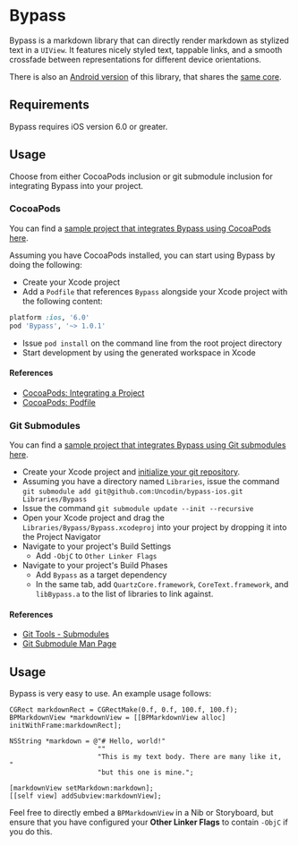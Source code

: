 # Bypass

Bypass is a markdown library that can directly render markdown as stylized text
in a `UIView`. It features nicely styled text, tappable links, and a smooth
crossfade between representations for different device orientations.

There is also an [Android version](https://github.com/Uncodin/bypass-android)
of this library, that shares the [same core](http://github.com/Uncodin/bypass-core).

## Requirements

Bypass requires iOS version 6.0 or greater.

## Usage

Choose from either CocoaPods inclusion or git submodule inclusion for integrating
Bypass into your project.

### CocoaPods

You can find a [sample project that integrates Bypass using CocoaPods here](https://github.com/damiancarrillo/bypass-ios-sample-cocoapods).

Assuming you have CocoaPods installed, you can start using Bypass by doing the following:

* Create your Xcode project
* Add a `Podfile` that references `Bypass` alongside your Xcode project with the following content:

```ruby
platform :ios, '6.0'
pod 'Bypass', '~> 1.0.1'
```

* Issue `pod install` on the command line from the root project directory
* Start development by using the generated workspace in Xcode

#### References

* [CocoaPods: Integrating a Project](http://docs.cocoapods.org/guides/integrating_a_project.html)
* [CocoaPods: Podfile](http://docs.cocoapods.org/podfile.html)

### Git Submodules

You can find a [sample project that integrates Bypass using Git submodules here](https://github.com/damiancarrillo/bypass-ios-sample-submodules).

* Create your Xcode project and [initialize your git repository](http://gitref.org/creating/).
* Assuming you have a directory named `Libraries`, issue the command `git submodule add git@github.com:Uncodin/bypass-ios.git Libraries/Bypass`
* Issue the command `git submodule update --init --recursive`
* Open your Xcode project and drag the `Libraries/Bypass/Bypass.xcodeproj` into your project by dropping it into the Project Navigator
* Navigate to your project's Build Settings
  * Add `-ObjC` to `Other Linker Flags`
* Navigate to your project's Build Phases
  * Add `Bypass` as a target dependency
  * In the same tab, add `QuartzCore.framework`, `CoreText.framework`, and `libBypass.a` to the list of libraries to link against.

#### References

* [Git Tools - Submodules](http://git-scm.com/book/en/Git-Tools-Submodules)
* [Git Submodule Man Page](http://git-scm.com/docs/git-submodule)

## Usage

Bypass is very easy to use. An example usage follows:

```objc
CGRect markdownRect = CGRectMake(0.f, 0.f, 100.f, 100.f);
BPMarkdownView *markdownView = [[BPMarkdownView alloc] initWithFrame:markdownRect];

NSString *markdown = @"# Hello, world!"
                      ""
                      "This is my text body. There are many like it,	 "
                      "but this one is mine.";

[markdownView setMarkdown:markdown];
[[self view] addSubview:markdownView];
```

Feel free to directly embed a `BPMarkdownView` in a Nib or Storyboard, but
ensure that you have configured your **Other Linker Flags** to contain `-ObjC`
if you do this.
